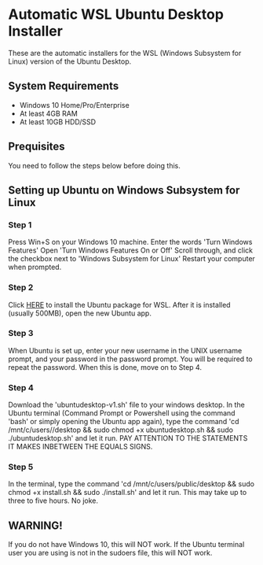 # Automatic WSL Ubuntu Desktop Installer
These are the automatic installers for the WSL (Windows Subsystem for Linux) version of the Ubuntu Desktop.

## System Requirements
 - Windows 10 Home/Pro/Enterprise
 - At least 4GB RAM
 - At least 10GB HDD/SSD
## Prequisites
You need to follow the steps below before doing this.

## Setting up Ubuntu on Windows Subsystem for Linux
### Step 1
Press Win+S on your Windows 10 machine.
Enter the words 'Turn Windows Features'
Open 'Turn Windows Features On or Off'
Scroll through, and click the checkbox next to 'Windows Subsystem for Linux'
Restart your computer when prompted.
### Step 2
Click [HERE](https://www.microsoft.com/en-us/p/ubuntu/9nblggh4msv6 "Microsoft Store - Ubuntu") to install the Ubuntu package for WSL.
After it is installed (usually 500MB), open the new Ubuntu app.
### Step 3
When Ubuntu is set up, enter your new username in the UNIX username prompt, and your password in the password prompt. You will be required to repeat the password. When this is done, move on to Step 4.
### Step 4
Download the 'ubuntudesktop-v1.sh' file to your windows desktop.
In the Ubuntu terminal (Command Prompt or Powershell using the command 'bash' or simply opening the Ubuntu app again), type the command 'cd /mnt/c/users/<YOUR WINDOWS USERNAME>/desktop && sudo chmod +x ubuntudesktop.sh && sudo ./ubuntudesktop.sh' and let it run.
PAY ATTENTION TO THE STATEMENTS IT MAKES INBETWEEN THE EQUALS SIGNS.
### Step 5
In the terminal, type the command 'cd /mnt/c/users/public/desktop && sudo chmod +x install.sh && sudo ./install.sh' and let it run. This may take up to three to five hours. No joke.
## WARNING!
If you do not have Windows 10, this will NOT work.
If the Ubuntu terminal user you are using is not in the sudoers file, this will NOT work.
